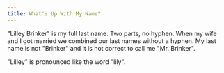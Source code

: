 ```yaml
---
title: What's Up With My Name?
---
```


"Lilley Brinker" is my full last name. Two parts, no hyphen. When my wife and I
got married we combined our last names without a hyphen. My last name is not
"Brinker" and it is not correct to call me "Mr. Brinker".

"Lilley" is pronounced like the word "lily".
